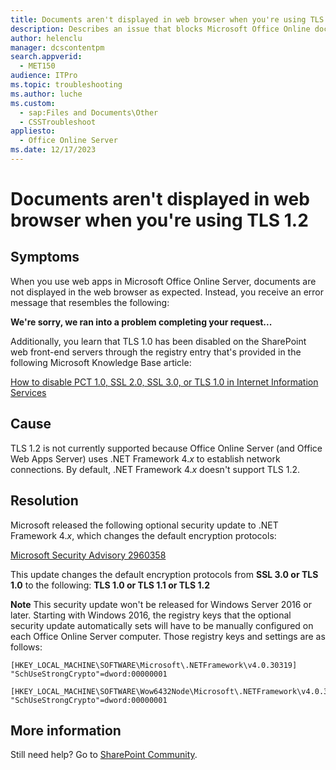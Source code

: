 ```yaml
---
title: Documents aren't displayed in web browser when you're using TLS 1.2
description: Describes an issue that blocks Microsoft Office Online documents from being displayed in a web browser. Occurs because Office Online Server does not support TLS 1.2 when rendering documents on HTTPS SharePoint sites. A resolution is offered.
author: helenclu
manager: dcscontentpm
search.appverid: 
  - MET150
audience: ITPro
ms.topic: troubleshooting
ms.author: luche
ms.custom: 
  - sap:Files and Documents\Other
  - CSSTroubleshoot
appliesto: 
  - Office Online Server
ms.date: 12/17/2023
---
```


# Documents aren't displayed in web browser when you're using TLS 1.2  

## Symptoms  

When you use web apps in Microsoft Office Online Server, documents are not displayed in the web browser as expected. Instead, you receive an error message that resembles the following:   

**We're sorry, we ran into a problem completing your request...**

Additionally, you learn that TLS 1.0 has been disabled on the SharePoint web front-end servers through the registry entry that's provided in the following Microsoft Knowledge Base article:   

[How to disable PCT 1.0, SSL 2.0, SSL 3.0, or TLS 1.0 in Internet Information Services](https://support.microsoft.com/help/187498)  

## Cause  

TLS 1.2 is not currently supported because Office Online Server (and Office Web Apps Server) uses .NET Framework 4.*x* to establish network connections. By default, .NET Framework 4.*x* doesn't support TLS 1.2.    

## Resolution  

Microsoft released the following optional security update to .NET Framework 4.*x*, which changes the default encryption protocols:  

[Microsoft Security Advisory 2960358](/security-updates/SecurityAdvisories/2015/2960358)  

This update changes the default encryption protocols from **SSL 3.0 or TLS 1.0** to the following: **TLS 1.0 or TLS 1.1 or TLS 1.2**  

**Note** This security update won't be released for Windows Server 2016 or later. Starting with Windows 2016, the registry keys that the optional security update automatically sets will have to be manually configured on each Office Online Server computer. Those registry keys and settings are as follows:  

```
[HKEY_LOCAL_MACHINE\SOFTWARE\Microsoft\.NETFramework\v4.0.30319]  
"SchUseStrongCrypto"=dword:00000001  

[HKEY_LOCAL_MACHINE\SOFTWARE\Wow6432Node\Microsoft\.NETFramework\v4.0.30319]  
"SchUseStrongCrypto"=dword:00000001
```

## More information

Still need help? Go to [SharePoint Community](https://techcommunity.microsoft.com/t5/sharepoint/ct-p/SharePoint).
